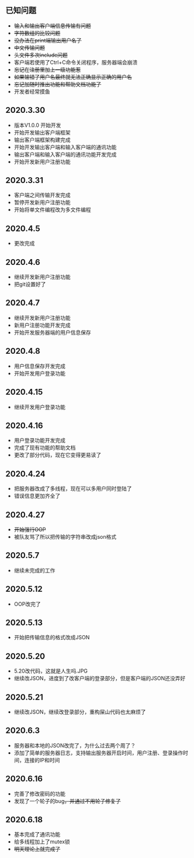 ## 已知问题
- ~~输入和输出客户端信息传输有问题~~
- ~~字符数组的比较问题~~
- ~~没办法在print端输出用户名了~~
- ~~中文传输问题~~
- ~~头文件多次include问题~~
- 客户端若使用了Ctrl+C命令关闭程序，服务器端会崩溃
- ~~忘记在注册里加上一级功能惹~~
- ~~如果输错了用户名最终就无法正确显示正确的用户名~~
- ~~忘记加随时推出功能和帮助文档功能了~~
- 开发者经常摸鱼
## 2020.3.30 
- 版本V1.0.0 开始开发
- 开始开发输出客户端框架
- 输出客户端框架构建完成
- 开始开发输出客户端和输入客户端的通讯功能
- 输出客户端和输入客户端的通讯功能开发完成
- 开始开发新用户注册功能
## 2020.3.31
- 客户端之间传输开发完成
- 暂停开发新用户注册功能
- 开始将单文件编程改为多文件编程
## 2020.4.5
- 更改完成
## 2020.4.6
- 继续开发新用户注册功能
- 把git设置好了
## 2020.4.7
- 继续开发新用户注册功能
- 新用户注册功能开发完成
- 开始开发服务器端的用户信息保存
## 2020.4.8
- 用户信息保存开发完成
- 开始开发用户登录功能
## 2020.4.15
- 继续开发用户登录功能
## 2020.4.16
- 用户登录功能开发完成
- 完成了现有功能的帮助文档
- 更改了部分代码，现在它变得更易读了
## 2020.4.24
- 把服务器改成了多线程，现在可以多用户同时登陆了
- 错误信息更加齐全了
## 2020.4.27
- ~~开始强行OOP~~
- 被队友骂了所以把传输的字符串改成json格式
## 2020.5.7
- 继续未完成的工作
## 2020.5.12
- OOP改完了
## 2020.5.13
- 开始把传输信息的格式改成JSON
## 2020.5.20
- 5.20改代码，这就是人生吗.JPG
- 继续改JSON，进度到了改客户端的登录部分，但是客户端的JSON还没弄好
## 2020.5.21
- 继续改JSON，继续改登录部分，重构屎山代码也太麻烦了
## 2020.6.3
- 服务器和本地的JSON改完了，为什么过去两个周了？
- 添加了简单的服务器日志，支持输出服务器开启时间，用户注册、登录操作时间，连接的IP和时间
## 2020.6.16
- 完善了修改密码的功能
- 发现了一个轮子的bug~~，并通过不用轮子修复了~~
## 2020.6.18
- 基本完成了通讯功能
- 给多线程加上了mutex锁
- ~~明天理论上就完成了~~